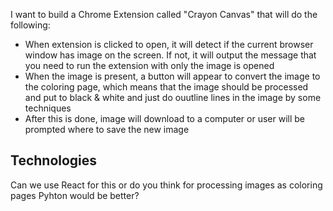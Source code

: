 I want to build a Chrome Extension called "Crayon Canvas" that will do the following:

- When extension is clicked to open, it will detect if the current browser window has image on the screen. If not, it will output the message that you need to run the extension with only the image is opened
- When the image is present, a button will appear to convert the image to the coloring page, which means that the image should be processed and put to black & white and just do ouutline lines in the image by some techniques
- After this is done, image will download to a computer or user will be prompted where to save the new image

## Technologies

Can we use React for this or do you think for processing images as coloring pages Pyhton would be better?

